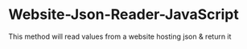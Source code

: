 # Website-Json-Reader-JavaScript
This method will read values from a website hosting json &amp; return it
